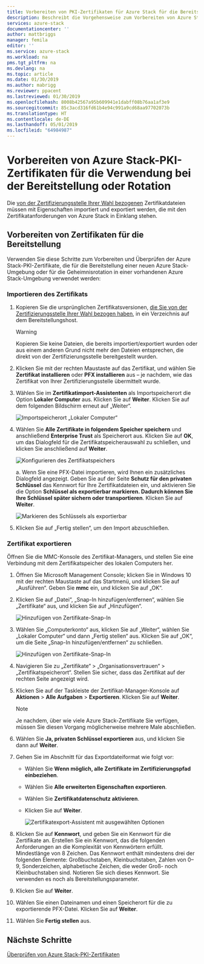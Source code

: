 ```yaml
---
title: Vorbereiten von PKI-Zertifikaten für Azure Stack für die Bereitstellung von in Azure Stack integrierten Systemen oder die Geheimnisrotation | Microsoft-Dokumentation
description: Beschreibt die Vorgehensweise zum Vorbereiten von Azure Stack-PKI-Zertifikaten für in Azure Stack integrierte Systeme.
services: azure-stack
documentationcenter: ''
author: mattbriggs
manager: femila
editor: ''
ms.service: azure-stack
ms.workload: na
pms.tgt_pltfrm: na
ms.devlang: na
ms.topic: article
ms.date: 01/30/2019
ms.author: mabrigg
ms.reviewer: ppacent
ms.lastreviewed: 01/30/2019
ms.openlocfilehash: 8008b42567a95b609941e1dabff08b76aa1af3e9
ms.sourcegitcommit: 85c3acd316fd61b4e94c991a9cd68aa97702073b
ms.translationtype: HT
ms.contentlocale: de-DE
ms.lasthandoff: 05/01/2019
ms.locfileid: "64984987"
---
```

# <a name="prepare-azure-stack-pki-certificates-for-use-in-deployment-or-rotation"></a>Vorbereiten von Azure Stack-PKI-Zertifikaten für die Verwendung bei der Bereitstellung oder Rotation

Die [von der Zertifizierungsstelle Ihrer Wahl bezogenen](azure-stack-get-pki-certs.md) Zertifikatdateien müssen mit Eigenschaften importiert und exportiert werden, die mit den Zertifikatanforderungen von Azure Stack in Einklang stehen.

## <a name="prepare-certificates-for-deployment"></a>Vorbereiten von Zertifikaten für die Bereitstellung

Verwenden Sie diese Schritte zum Vorbereiten und Überprüfen der Azure Stack-PKI-Zertifikate, die für die Bereitstellung einer neuen Azure Stack-Umgebung oder für die Geheimnisrotation in einer vorhandenen Azure Stack-Umgebung verwendet werden: 

### <a name="import-the-certificate"></a>Importieren des Zertifikats

1. Kopieren Sie die ursprünglichen Zertifikatsversionen, [die Sie von der Zertifizierungsstelle Ihrer Wahl bezogen haben](azure-stack-get-pki-certs.md), in ein Verzeichnis auf dem Bereitstellungshost. 
   > [!WARNING]
   > Kopieren Sie keine Dateien, die bereits importiert/exportiert wurden oder aus einem anderen Grund nicht mehr den Dateien entsprechen, die direkt von der Zertifizierungsstelle bereitgestellt wurden.

1. Klicken Sie mit der rechten Maustaste auf das Zertifikat, und wählen Sie **Zertifikat installieren** oder **PFX installieren** aus – je nachdem, wie das Zertifikat von Ihrer Zertifizierungsstelle übermittelt wurde.

1. Wählen Sie im **Zertifikatimport-Assistenten** als Importspeicherort die Option **Lokaler Computer** aus. Klicken Sie auf **Weiter**. Klicken Sie auf dem folgenden Bildschirm erneut auf „Weiter“.

    ![Importspeicherort „Lokaler Computer“](./media/prepare-pki-certs/1.png)

1. Wählen Sie **Alle Zertifikate in folgendem Speicher speichern** und anschließend **Enterprise Trust** als Speicherort aus. Klicken Sie auf **OK**, um das Dialogfeld für die Zertifikatspeicherauswahl zu schließen, und klicken Sie anschließend auf **Weiter**.

   ![Konfigurieren des Zertifikatspeichers](./media/prepare-pki-certs/3.png)

   a. Wenn Sie eine PFX-Datei importieren, wird Ihnen ein zusätzliches Dialogfeld angezeigt. Geben Sie auf der Seite **Schutz für den privaten Schlüssel** das Kennwort für Ihre Zertifikatdateien ein, und aktivieren Sie die Option **Schlüssel als exportierbar markieren. Dadurch können Sie Ihre Schlüssel später sichern oder transportieren**. Klicken Sie auf **Weiter**.

   ![Markieren des Schlüssels als exportierbar](./media/prepare-pki-certs/2.png)

1. Klicken Sie auf „Fertig stellen“, um den Import abzuschließen.

### <a name="export-the-certificate"></a>Zertifikat exportieren

Öffnen Sie die MMC-Konsole des Zertifikat-Managers, und stellen Sie eine Verbindung mit dem Zertifikatspeicher des lokalen Computers her.

1. Öffnen Sie Microsoft Management Console; klicken Sie in Windows 10 mit der rechten Maustaste auf das Startmenü, und klicken Sie auf „Ausführen“. Geben Sie **mmc** ein, und klicken Sie auf „OK“.

1. Klicken Sie auf „Datei“, „Snap-In hinzufügen/entfernen“, wählen Sie „Zertifikate“ aus, und klicken Sie auf „Hinzufügen“.

    ![Hinzufügen von Zertifikate-Snap-In](./media/prepare-pki-certs/mmc-2.png)
 
1. Wählen Sie „Computerkonto“ aus, klicken Sie auf „Weiter“, wählen Sie „Lokaler Computer“ und dann „Fertig stellen“ aus. Klicken Sie auf „OK“, um die Seite „Snap-In hinzufügen/entfernen“ zu schließen.

    ![Hinzufügen von Zertifikate-Snap-In](./media/prepare-pki-certs/mmc-3.png)

1. Navigieren Sie zu „Zertifikate“ > „Organisationsvertrauen“ > „Zertifikatspeicherort“. Stellen Sie sicher, dass das Zertifikat auf der rechten Seite angezeigt wird.

1. Klicken Sie auf der Taskleiste der Zertifikat-Manager-Konsole auf **Aktionen** > **Alle Aufgaben** > **Exportieren**. Klicken Sie auf **Weiter**.

   > [!NOTE]
   > Je nachdem, über wie viele Azure Stack-Zertifikate Sie verfügen, müssen Sie diesen Vorgang möglicherweise mehrere Male abschließen.

1. Wählen Sie **Ja, privaten Schlüssel exportieren** aus, und klicken Sie dann auf **Weiter**.

1. Gehen Sie im Abschnitt für das Exportdateiformat wie folgt vor:
    
   - Wählen Sie **Wenn möglich, alle Zertifikate im Zertifizierungspfad einbeziehen**.  
   - Wählen Sie **Alle erweiterten Eigenschaften exportieren**.  
   - Wählen Sie **Zertifikatdatenschutz aktivieren**.  
   - Klicken Sie auf **Weiter**.  
    
     ![Zertifikatexport-Assistent mit ausgewählten Optionen](./media/prepare-pki-certs/azure-stack-save-cert.png)

1. Klicken Sie auf **Kennwort**, und geben Sie ein Kennwort für die Zertifikate an. Erstellen Sie ein Kennwort, das die folgenden Anforderungen an die Komplexität von Kennwörtern erfüllt. Mindestlänge von 8 Zeichen. Das Kennwort enthält mindestens drei der folgenden Elemente: Großbuchstaben, Kleinbuchstaben, Zahlen von 0–9, Sonderzeichen, alphabetische Zeichen, die weder Groß- noch Kleinbuchstaben sind. Notieren Sie sich dieses Kennwort. Sie verwenden es noch als Bereitstellungsparameter.

1. Klicken Sie auf **Weiter**.

1. Wählen Sie einen Dateinamen und einen Speicherort für die zu exportierende PFX-Datei. Klicken Sie auf **Weiter**.

1. Wählen Sie **Fertig stellen** aus.

## <a name="next-steps"></a>Nächste Schritte

[Überprüfen von Azure Stack-PKI-Zertifikaten](azure-stack-validate-pki-certs.md)